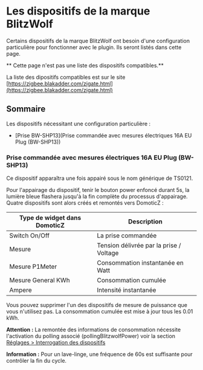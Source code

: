# Les dispositifs de la marque BlitzWolf

Certains dispositifs de la marque BlitzWolf ont besoin d'une configuration particulière pour fonctionner avec le plugin. Ils seront listés dans cette page.

** Cette page n'est pas une liste des dispositifs compatibles.** 

La liste des dipositifs compatibles est sur le site [https://zigbee.blakadder.com/zigate.html](https://zigbee.blakadder.com/zigate.html)


## Sommaire

Les dispositifs nécessitant une configuration particulière :

* [Prise BW-SHP13](Prise commandée avec mesures électriques 16A EU Plug (BW-SHP13))


### Prise commandée avec mesures électriques 16A EU Plug (BW-SHP13)

Ce dispositif apparaîtra une fois appairé sous le nom générique de TS0121.

Pour l'appairage du dispositif, tenir le bouton power enfoncé durant 5s, la lumière bleue flashera jusqu'à la fin complète du processus d'appairage.
Quatre dispositifs sont alors créés et remontés vers DomoticZ :

| Type de widget dans DomoticZ | Description |
| ---------------------------- | ----------- |
| Switch On/Off | La prise commandée |
| Mesure | Tension délivrée par la prise / Voltage |
| Mesure P1Meter | Consommation instantanée en Watt |
| Mesure General KWh| Consommation cumulée |
| Ampere | Intensité instantanée |

Vous pouvez supprimer l'un des dispositifs de mesure de puissance que vous n'utilisez pas. La consommation cumulée est mise à jour tous les 0.01 kWh.

**Attention :** La remontée des informations de consommation nécessite l'activation du polling associé (pollingBlitzwolfPower) voir la section [Réglages > Interrogation des dispositifs](WebUI_Reglages.md#interrogation-des-dispositifs)

**Information :** Pour un lave-linge, une fréquence de 60s est suffisante pour contrôler la fin du cycle.
